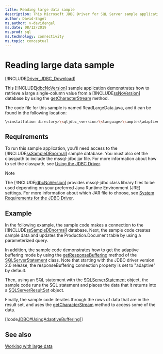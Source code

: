 ```yaml
---
title: Reading large data sample
description: This Microsoft JDBC Driver for SQL Server sample application demonstrates how to retrieve large column values from a database using the getCharacterStream method.
author: David-Engel
ms.author: v-davidengel
ms.date: 08/12/2019
ms.prod: sql
ms.technology: connectivity
ms.topic: conceptual
---
```


# Reading large data sample

[!INCLUDE[Driver_JDBC_Download](../../includes/driver_jdbc_download.md)]

This [!INCLUDE[jdbcNoVersion](../../includes/jdbcnoversion_md.md)] sample application demonstrates how to retrieve a large single-column value from a [!INCLUDE[ssNoVersion](../../includes/ssnoversion-md.md)] database by using the [getCharacterStream](reference/getcharacterstream-method-sqlserverresultset.md) method.

The code file for this sample is named ReadLargeData.java, and it can be found in the following location:

```bash
\<installation directory>\sqljdbc_<version>\<language>\samples\adaptive
```

## Requirements

To run this sample application, you'll need access to the [!INCLUDE[ssSampleDBnormal](../../includes/sssampledbnormal-md.md)] sample database. You must also set the classpath to include the mssql-jdbc jar file. For more information about how to set the classpath, see [Using the JDBC Driver](using-the-jdbc-driver.md).

> [!NOTE]
> The [!INCLUDE[jdbcNoVersion](../../includes/jdbcnoversion_md.md)] provides mssql-jdbc class library files to be used depending on your preferred Java Runtime Environment (JRE) settings. For more information about which JAR file to choose, see [System Requirements for the JDBC Driver](system-requirements-for-the-jdbc-driver.md).

## Example

In the following example, the sample code makes a connection to the [!INCLUDE[ssSampleDBnormal](../../includes/sssampledbnormal-md.md)] database. Next, the sample code creates sample data and updates the Production.Document table by using a parameterized query.

In addition, the sample code demonstrates how to get the adaptive buffering mode by using the [getResponseBuffering](reference/getresponsebuffering-method-sqlserverstatement.md) method of the [SQLServerStatement](reference/sqlserverstatement-class.md) class. Note that starting with the JDBC driver version 2.0 release, the responseBuffering connection property is set to "adaptive" by default.

Then, using an SQL statement with the [SQLServerStatement](reference/sqlserverstatement-class.md) object, the sample code runs the SQL statement and places the data that it returns into a [SQLServerResultSet](reference/sqlserverresultset-class.md) object.

Finally, the sample code iterates through the rows of data that are in the result set, and uses the [getCharacterStream](reference/getcharacterstream-method-sqlserverresultset.md) method to access some of the data.

[!code[JDBC#UsingAdaptiveBuffering1](codesnippet/Java/reading-large-data-sample_1.java)]

## See also

[Working with large data](working-with-large-data.md)
